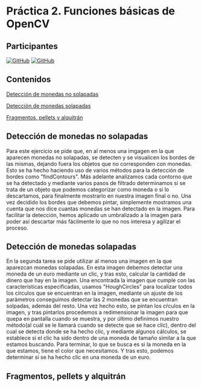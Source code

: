 # Práctica 2. Funciones básicas de OpenCV

## Participantes

[![GitHub](https://img.shields.io/badge/Alejandro-Ortega_González-blue)](https://github.com/AlejandroOrtegaG)
[![GitHub](https://img.shields.io/badge/Joaquín-Villamonte_Pereira-purple)](https://github.com/jqvp)

## Contenidos

[Detección de monedas no solapadas](#detección-de-monedas-no-solapadas)

[Detección de monedas solapadas](#detección-de-monedas-solapadas)

[Fragmentos, pellets y alquitrán](#fragmentos-pellets-y-alquitrán)

## Detección de monedas no solapadas
Para este ejercicio se pide que, en al menos una imgagen en la que aparecen monedas no solapadas, se detecten y se visualicen los bordes de las mismas, dejando fuera los objetos que no corresponden con monedas. Esto se ha hecho haciendo uso de varios métodos para la detección de bordes como "findContours". Más adelante analizamos cada contorno que se ha detectado y mediante varios pasos de filtrado determinamos si se trata de un objeto que podemos categorizar como moneda o si lo descartamos, para finalmente mostrarlo en nuestra imagen final o no. Una vez decidido los bordes que debemos pintar, simplemente mostramos una cuenta que nos dice cuantas monedas se han detectado en la imagen.
Para facilitar la detección, hemos aplicado un umbralizado a la imagen para poder así descartar más fácilmente lo que no nos interesa y agilizar el proceso.

## Detección de monedas solapadas
En la segunda tarea se pide utilizar al menos una imagen en la que aparezcan monedas solapadas. En esta imagen debemos detectar una moneda de un euro mediante un clic, y tras esto, calcular la cantidad de dinero que hay en la imagen.
Una encontrada la imagen que cumple con las características especificadas, usamos "HoughCircles" para localizar todos los círculos que se encuentran en la imagen, mediante un ajuste de los parámetros conseguimos detectar las 2 monedas que se encuentran solpadas, además del resto.
Una vez hecho esto, se pintan los cŕculos en la imagen, y tras pintarlos procedemos a redimensionar la imagen para que quepa en pantalla cuando se muestra, y por último definimos nuestro método(al cuál se le llamará cuando se detecte que se hace clic), dentro del cual se detecta donde se ha hecho clic, y mediante algunos cálculos, se establece si el clic ha sido dentro de una moneda de tamaño similar a la que estamos buscando. Para terminar, lo que se busca es si la moneda en la que estamos, tiene el color que necesitamos. Y tras esto, podemos determinar si se ha hecho clic en una moneda de un euro.

## Fragmentos, pellets y alquitrán
